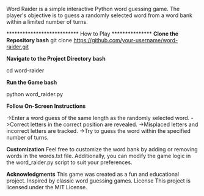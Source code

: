 Word Raider is a simple interactive Python word guessing game. The player's objective is to guess a randomly selected word from a word bank within a limited number of turns.

***************************  How to Play  ***************
**Clone the Repository
bash**
git clone https://github.com/your-username/word-raider.git

**Navigate to the Project Directory
bash**

cd word-raider

**Run the Game
bash**

python word_raider.py

**Follow On-Screen Instructions**

->Enter a word guess of the same length as the randomly selected word.
->Correct letters in the correct position are revealed.
->Misplaced letters and incorrect letters are tracked.
->Try to guess the word within the specified number of turns.

**Customization**
Feel free to customize the word bank by adding or removing words in the words.txt file. Additionally, you can modify the game logic in the word_raider.py script to suit your preferences.

****Acknowledgments****
This game was created as a fun and educational project.
Inspired by classic word guessing games.
License
This project is licensed under the MIT License.

